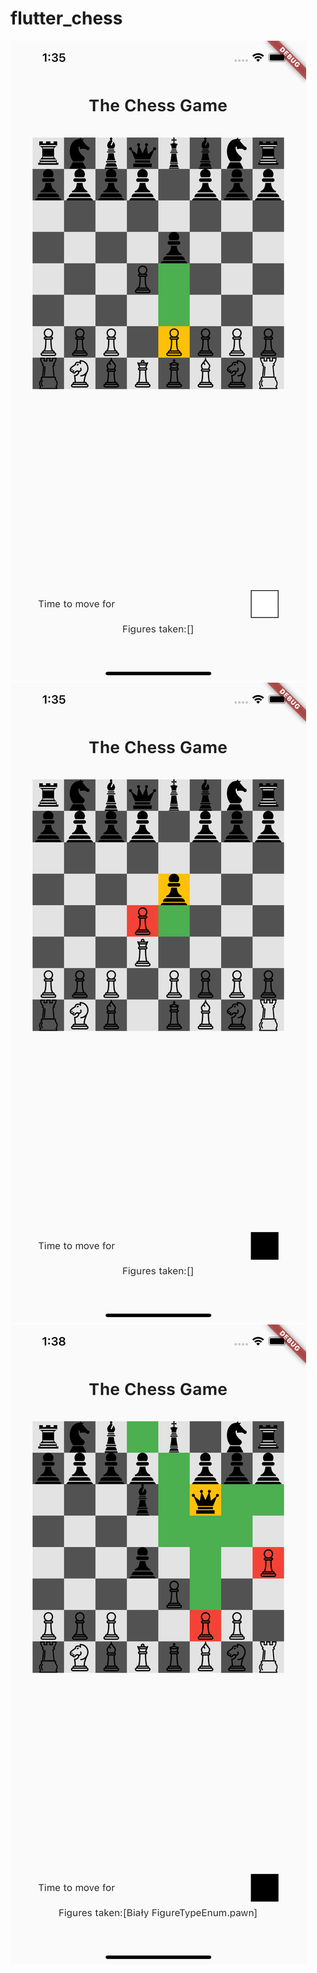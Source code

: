 # flutter_chess

![alt text](https://github.com/MichalTaczala/flutter_chess/blob/3545d8226967032477a9f9cc65adbdefa07b5507/images/1.png?raw=true)
![alt text](https://github.com/MichalTaczala/flutter_chess/blob/3545d8226967032477a9f9cc65adbdefa07b5507/images/2.png?raw=true)
![alt text](https://github.com/MichalTaczala/flutter_chess/blob/3545d8226967032477a9f9cc65adbdefa07b5507/images/3.png?raw=true)


